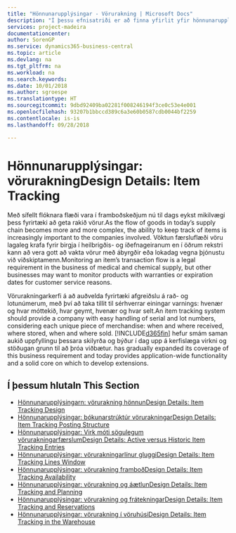 ```yaml
---
title: "Hönnunarupplýsingar - Vörurakning | Microsoft Docs"
description: "Í þessu efnisatriði er að finna yfirlit yfir hönnunarupplýsingar fyrir vörurakningu."
services: project-madeira
documentationcenter: 
author: SorenGP
ms.service: dynamics365-business-central
ms.topic: article
ms.devlang: na
ms.tgt_pltfrm: na
ms.workload: na
ms.search.keywords: 
ms.date: 10/01/2018
ms.author: sgroespe
ms.translationtype: HT
ms.sourcegitcommit: 9dbd92409ba02281f008246194f3ce0c53e4e001
ms.openlocfilehash: 93207b1bbccd389c6a3e60b0587cdb0044bf2259
ms.contentlocale: is-is
ms.lasthandoff: 09/28/2018

---
```

# <a name="design-details-item-tracking"></a><span data-ttu-id="1693c-103">Hönnunarupplýsingar: vörurakning</span><span class="sxs-lookup"><span data-stu-id="1693c-103">Design Details: Item Tracking</span></span>
<span data-ttu-id="1693c-104">Með sífellt flóknara flæði vara í framboðskeðjum nú til dags eykst mikilvægi þess fyrirtæki að geta rakið vörur.</span><span class="sxs-lookup"><span data-stu-id="1693c-104">As the flow of goods in today’s supply chain becomes more and more complex, the ability to keep track of items is increasingly important to the companies involved.</span></span> <span data-ttu-id="1693c-105">Vöktun færsluflæði vöru lagaleg krafa fyrir birgja í heilbrigðis- og íðefnageiranum en í öðrum rekstri kann að vera gott að vakta vörur með ábyrgðir eða lokadag vegna þjónustu  við viðskiptamenn.</span><span class="sxs-lookup"><span data-stu-id="1693c-105">Monitoring an item’s transaction flow is a legal requirement in the business of medical and chemical supply, but other businesses may want to monitor products with warranties or expiration dates for customer service reasons.</span></span>  

<span data-ttu-id="1693c-106">Vörurakningarkerfi á að auðvelda fyrirtæki afgreiðslu á rað- og lotunúmerum, með því að taka tillit til sérhverrar einingar varnings: hvenær og hvar móttekið, hvar geymt, hvenær og hvar selt.</span><span class="sxs-lookup"><span data-stu-id="1693c-106">An item tracking system should provide a company with easy handling of serial and lot numbers, considering each unique piece of merchandise: when and where received, where stored, when and where sold.</span></span> [!INCLUDE[d365fin](includes/d365fin_md.md)] <span data-ttu-id="1693c-107">hefur smám saman aukið uppfyllingu þessara skilyrða og býður í dag upp á kerfislæga virkni og stöðugan grunn til að þróa viðbætur.</span><span class="sxs-lookup"><span data-stu-id="1693c-107"> has gradually expanded its coverage of this business requirement and today provides application-wide functionality and a solid core on which to develop extensions.</span></span>  

## <a name="in-this-section"></a><span data-ttu-id="1693c-108">Í þessum hluta</span><span class="sxs-lookup"><span data-stu-id="1693c-108">In This Section</span></span>  
* [<span data-ttu-id="1693c-109">Hönnunarupplýsingarn: vörurakning hönnun</span><span class="sxs-lookup"><span data-stu-id="1693c-109">Design Details: Item Tracking Design</span></span>](design-details-item-tracking-design.md)  
* [<span data-ttu-id="1693c-110">Hönnunarupplýsingar: bókunarstrúktúr vörurakningar</span><span class="sxs-lookup"><span data-stu-id="1693c-110">Design Details: Item Tracking Posting Structure</span></span>](design-details-item-tracking-posting-structure.md)  
* [<span data-ttu-id="1693c-111">Hönnunarupplýsingar: Virk móti sögulegum vörurakningarfærslum</span><span class="sxs-lookup"><span data-stu-id="1693c-111">Design Details: Active versus Historic Item Tracking Entries</span></span>](design-details-active-versus-historic-item-tracking-entries.md)  
* [<span data-ttu-id="1693c-112">Hönnunarupplýsingar: vörurakningarlínur gluggi</span><span class="sxs-lookup"><span data-stu-id="1693c-112">Design Details: Item Tracking Lines Window</span></span>](design-details-item-tracking-lines-window.md)  
* [<span data-ttu-id="1693c-113">Hönnunarupplýsingar: vörurakning framboð</span><span class="sxs-lookup"><span data-stu-id="1693c-113">Design Details: Item Tracking Availability</span></span>](design-details-item-tracking-availability.md)  
* [<span data-ttu-id="1693c-114">Hönnunarupplýsingar: vörurakning og áætlun</span><span class="sxs-lookup"><span data-stu-id="1693c-114">Design Details: Item Tracking and Planning</span></span>](design-details-item-tracking-and-planning.md)  
* [<span data-ttu-id="1693c-115">Hönnunarupplýsingar: vörurakning og frátekningar</span><span class="sxs-lookup"><span data-stu-id="1693c-115">Design Details: Item Tracking and Reservations</span></span>](design-details-item-tracking-and-reservations.md)  
* [<span data-ttu-id="1693c-116">Hönnunarupplýsingar: vörurakning í vöruhúsi</span><span class="sxs-lookup"><span data-stu-id="1693c-116">Design Details: Item Tracking in the Warehouse</span></span>](design-details-item-tracking-in-the-warehouse.md)

